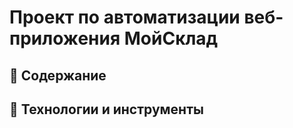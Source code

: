 # Проект по автоматизации веб-приложения МойСклад

## :page_with_curl:	Содержание

## :rocket: Технологии и инструменты